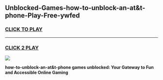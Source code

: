 
## Unblocked-Games-how-to-unblock-an-at&t-phone-Play-Free-ywfed
<h3>
<a href="https://premium76.site?title=how-to-unblock-an-at&t-phone&ref=12A">CLICK TO PLAY</a></h3>
<hr>

<h3>
<a href="https://premium76.site?title=how-to-unblock-an-at&t-phone&ref=12A">CLICK 2 PLAY</a>
  
</h3>

<a href="https://premium76.site?title=how-to-unblock-an-at&t-phone&ref=12A"><img src="https://clearcache.store/games.png"></a>


**how-to-unblock-an-at&t-phone games unblocked: Your Gateway to Fun and Accessible Online Gaming**

